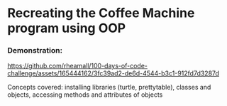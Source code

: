 # Recreating the Coffee Machine program using OOP

### Demonstration:
https://github.com/rheamall/100-days-of-code-challenge/assets/165444162/3fc39ad2-de6d-4544-b3c1-912fd7d3287d

Concepts covered: installing libraries (turtle, prettytable), classes and objects, accessing methods and attributes of objects
